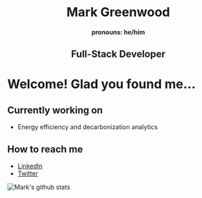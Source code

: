 <h1 align="center">Mark Greenwood</h1>
<h4 align="center">pronouns: he/him</h4>
<h2 align="center">Full-Stack Developer</h2>

# Welcome! Glad you found me...

## Currently working on

- Energy efficiency and decarbonization analytics

## How to reach me

- [LinkedIn](http://linkedin.com/in/markjgreenwood)
- [Twitter](http://twitter.com/markgreenwood4)

![Mark's github stats](https://github-readme-stats.vercel.app/api?username=markgreenwood)

<!--
**markgreenwood/markgreenwood** is a ✨ _special_ ✨ repository because its `README.md` (this file) appears on your GitHub profile.

Here are some ideas to get you started:

- 🔭 I’m currently working on ...
- 🌱 I’m currently learning ...
- 👯 I’m looking to collaborate on ...
- 🤔 I’m looking for help with ...
- 💬 Ask me about ...
- 📫 How to reach me: ...
- 😄 Pronouns: ...
- ⚡ Fun fact: ...
-->
